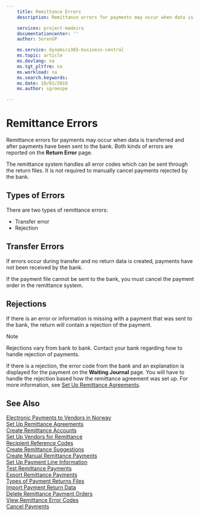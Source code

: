 ```yaml
---
    title: Remittance Errors
    description: Remittance errors for payments may occur when data is transferred and after payments have been sent to the bank. Both kinds of errors are reported on the Return Error page.

    services: project-madeira
    documentationcenter: ''
    author: SorenGP

    ms.service: dynamics365-business-central
    ms.topic: article
    ms.devlang: na
    ms.tgt_pltfrm: na
    ms.workload: na
    ms.search.keywords:
    ms.date: 10/01/2018
    ms.author: sgroespe

---
```

# Remittance Errors
Remittance errors for payments may occur when data is transferred and after payments have been sent to the bank. Both kinds of errors are reported on the **Return Error** page.  

The remittance system handles all error codes which can be sent through the return files. It is not required to manually cancel payments rejected by the bank.  

## Types of Errors  
There are two types of remittance errors:  

- Transfer error  
- Rejection  

## Transfer Errors  
If errors occur during transfer and no return data is created, payments have not been received by the bank.  

If the payment file cannot be sent to the bank, you must cancel the payment order in the remittance system.  

## Rejections  
If there is an error or information is missing with a payment that was sent to the bank, the return will contain a rejection of the payment.  

> [!NOTE]  
>  Rejections vary from bank to bank. Contact your bank regarding how to handle rejection of payments.  

If there is a rejection, the error code from the bank and an explanation is displayed for the payment on the **Waiting Journal** page. You will have to handle the rejection based how the remittance agreement was set up. For more information, see [Set Up Remittance Agreements](how-to-set-up-remittance-agreements.md).  

## See Also  
 [Electronic Payments to Vendors in Norway](electronic-payments-to-vendors-in-norway.md)   
 [Set Up Remittance Agreements](how-to-set-up-remittance-agreements.md)   
 [Create Remittance Accounts](how-to-create-remittance-accounts.md)   
 [Set Up Vendors for Remittance](how-to-set-up-vendors-for-remittance.md)   
 [Recipient Reference Codes](recipient-reference-codes.md)   
 [Create Remittance Suggestions](how-to-create-remittance-suggestions.md)   
 [Create Manual Remittance Payments](how-to-create-manual-remittance-payments.md)   
 [Set Up Payment Line Information](how-to-set-up-payment-line-information.md)   
 [Test Remittance Payments](how-to-test-remittance-payments.md)   
 [Export Remittance Payments](how-to-export-remittance-payments.md)   
 [Types of Payment Returns Files](types-of-payment-returns-files.md)   
 [Import Payment Return Data](how-to-import-payment-return-data.md)   
 [Delete Remittance Payment Orders](how-to-delete-remittance-payment-orders.md)   
 [View Remittance Error Codes](how-to-view-remittance-error-codes.md)   
 [Cancel Payments](how-to-cancel-payments.md)
